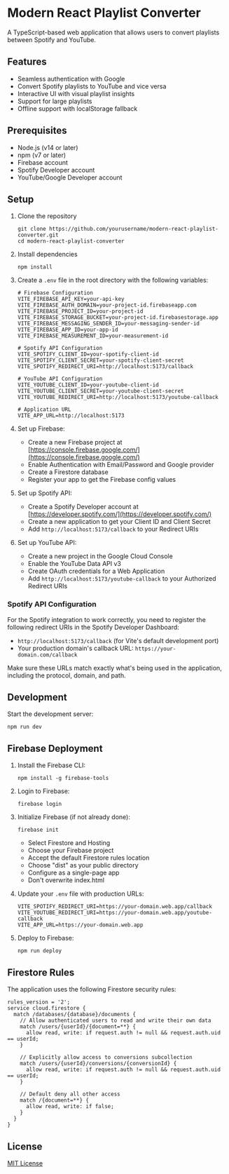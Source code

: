 # Modern React Playlist Converter

A TypeScript-based web application that allows users to convert playlists between Spotify and YouTube.

## Features

- Seamless authentication with Google
- Convert Spotify playlists to YouTube and vice versa
- Interactive UI with visual playlist insights
- Support for large playlists
- Offline support with localStorage fallback

## Prerequisites

- Node.js (v14 or later)
- npm (v7 or later)
- Firebase account
- Spotify Developer account
- YouTube/Google Developer account

## Setup

1. Clone the repository
   ```
   git clone https://github.com/yourusername/modern-react-playlist-converter.git
   cd modern-react-playlist-converter
   ```

2. Install dependencies
   ```
   npm install
   ```

3. Create a `.env` file in the root directory with the following variables:
   ```
   # Firebase Configuration
   VITE_FIREBASE_API_KEY=your-api-key
   VITE_FIREBASE_AUTH_DOMAIN=your-project-id.firebaseapp.com
   VITE_FIREBASE_PROJECT_ID=your-project-id
   VITE_FIREBASE_STORAGE_BUCKET=your-project-id.firebasestorage.app
   VITE_FIREBASE_MESSAGING_SENDER_ID=your-messaging-sender-id
   VITE_FIREBASE_APP_ID=your-app-id
   VITE_FIREBASE_MEASUREMENT_ID=your-measurement-id

   # Spotify API Configuration
   VITE_SPOTIFY_CLIENT_ID=your-spotify-client-id
   VITE_SPOTIFY_CLIENT_SECRET=your-spotify-client-secret
   VITE_SPOTIFY_REDIRECT_URI=http://localhost:5173/callback

   # YouTube API Configuration  
   VITE_YOUTUBE_CLIENT_ID=your-youtube-client-id
   VITE_YOUTUBE_CLIENT_SECRET=your-youtube-client-secret
   VITE_YOUTUBE_REDIRECT_URI=http://localhost:5173/youtube-callback

   # Application URL
   VITE_APP_URL=http://localhost:5173
   ```

4. Set up Firebase:
   - Create a new Firebase project at [https://console.firebase.google.com/](https://console.firebase.google.com/)
   - Enable Authentication with Email/Password and Google provider
   - Create a Firestore database
   - Register your app to get the Firebase config values

5. Set up Spotify API:
   - Create a Spotify Developer account at [https://developer.spotify.com/](https://developer.spotify.com/)
   - Create a new application to get your Client ID and Client Secret
   - Add `http://localhost:5173/callback` to your Redirect URIs

6. Set up YouTube API:
   - Create a new project in the Google Cloud Console
   - Enable the YouTube Data API v3
   - Create OAuth credentials for a Web Application
   - Add `http://localhost:5173/youtube-callback` to your Authorized Redirect URIs

### Spotify API Configuration
For the Spotify integration to work correctly, you need to register the following redirect URIs in the Spotify Developer Dashboard:
- `http://localhost:5173/callback` (for Vite's default development port)
- Your production domain's callback URL: `https://your-domain.com/callback`

Make sure these URLs match exactly what's being used in the application, including the protocol, domain, and path.

## Development

Start the development server:

```
npm run dev
```

## Firebase Deployment

1. Install the Firebase CLI:
   ```
   npm install -g firebase-tools
   ```

2. Login to Firebase:
   ```
   firebase login
   ```

3. Initialize Firebase (if not already done):
   ```
   firebase init
   ```
   - Select Firestore and Hosting
   - Choose your Firebase project
   - Accept the default Firestore rules location
   - Choose "dist" as your public directory
   - Configure as a single-page app
   - Don't overwrite index.html

4. Update your `.env` file with production URLs:
   ```
   VITE_SPOTIFY_REDIRECT_URI=https://your-domain.web.app/callback
   VITE_YOUTUBE_REDIRECT_URI=https://your-domain.web.app/youtube-callback
   VITE_APP_URL=https://your-domain.web.app
   ```

5. Deploy to Firebase:
   ```
   npm run deploy
   ```

## Firestore Rules

The application uses the following Firestore security rules:

```
rules_version = '2';
service cloud.firestore {
  match /databases/{database}/documents {
    // Allow authenticated users to read and write their own data
    match /users/{userId}/{document=**} {
      allow read, write: if request.auth != null && request.auth.uid == userId;
    }
    
    // Explicitly allow access to conversions subcollection
    match /users/{userId}/conversions/{conversionId} {
      allow read, write: if request.auth != null && request.auth.uid == userId;
    }
    
    // Default deny all other access
    match /{document=**} {
      allow read, write: if false;
    }
  }
}
```

## License

[MIT License](LICENSE)